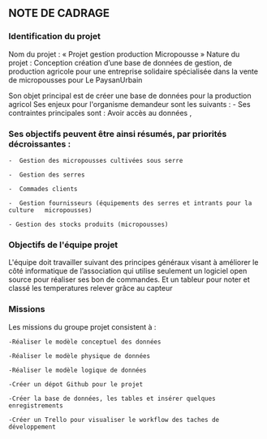 
## NOTE DE CADRAGE

### Identification du projet
Nom du projet : « Projet gestion production Micropousse »
Nature du projet : Conception création d’une base de données de gestion, de production agricole pour une entreprise solidaire spécialisée dans la vente de micropousses pour Le PaysanUrbain

Son objet principal est de créer une base de données pour la production agricol
Ses enjeux pour l'organisme demandeur sont les suivants : -
Ses contraintes principales sont : Avoir accès au données ,

### Ses objectifs peuvent être ainsi résumés, par priorités décroissantes :  

	-  Gestion des micropousses cultivées sous serre
    
	-  Gestion des serres
    
	-  Commades clients
    
	-  Gestion fournisseurs (équipements des serres et intrants pour la culture   micropousses)
    
	- Gestion des stocks produits (micropousses)

### Objectifs de l'équipe projet
L'équipe doit travailler suivant des principes généraux visant à améliorer le côté informatique de l’association qui utilise seulement un logiciel open source pour réaliser ses bon de commandes.
Et un tableur pour noter et classé les temperatures relever grâce au capteur 

### Missions
Les missions du groupe projet consistent à :

	-Réaliser le modèle conceptuel des données 

	-Réaliser le modèle physique de données 

	-Réaliser le modèle logique de données 

	-Créer un dépot Github pour le projet

	-Créer la base de données, les tables et insérer quelques enregistrements
	
	-Créer un Trello pour visualiser le workflow des taches de développement
